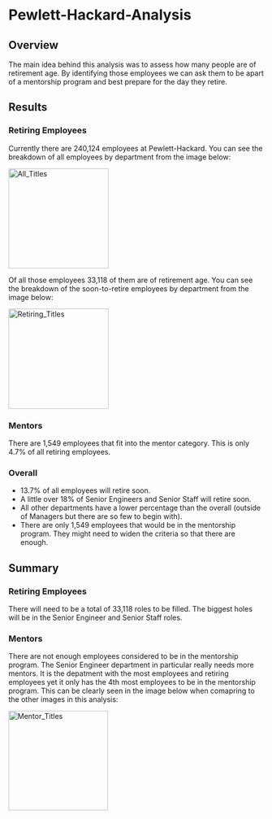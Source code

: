 # Pewlett-Hackard-Analysis
## Overview
The main idea behind this analysis was to assess how many people are of retirement age. By identifying those employees we can ask them to be apart of a mentorship program and best prepare for the day they retire. 

## Results
### Retiring Employees
Currently there are 240,124 employees at Pewlett-Hackard. You can see the breakdown of all employees by department from the image below:

<img width="197" alt="All_Titles" src="https://user-images.githubusercontent.com/82982180/127593652-e30b28ef-b258-488c-984b-22d06764cf22.png">

Of all those employees 33,118 of them are of retirement age. You can see the breakdown of the soon-to-retire employees by department from the image below:

<img width="197" alt="Retiring_Titles" src="https://user-images.githubusercontent.com/82982180/127596612-2ec0a3ea-5054-4d8d-b28c-631c0a596c56.png">

### Mentors
There are 1,549 employees that fit into the mentor category. This is only 4.7% of all retiring employees. 

### Overall
* 13.7% of all employees will retire soon.
* A little over 18% of Senior Engineers and Senior Staff will retire soon.
* All other departments have a lower percentage than the overall (outside of Managers but there are so few to begin with).
* There are only 1,549 employees that would be in the mentorship program. They might need to widen the criteria so that there are enough. 

## Summary
### Retiring Employees
There will need to be a total of 33,118 roles to be filled. The biggest holes will be in the Senior Engineer and Senior Staff roles.

### Mentors
There are not enough employees considered to be in the mentorship program. The Senior Engineer department in particular really needs more mentors. It is the depatment with the most employees and retiring employees yet it only has the 4th most employees to be in the mentorship program. This can be clearly seen in the image below when comapring to the other images in this analysis: 

<img width="196" alt="Mentor_Titles" src="https://user-images.githubusercontent.com/82982180/127599256-663183ec-f6cd-4a27-9683-fafb5e3a9c6d.png">
